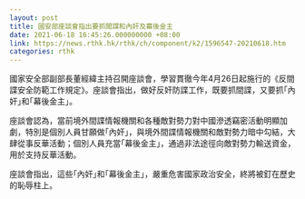 ```yaml
---
layout: post
title: 國安部座談會指出要抓間諜和內奸及幕後金主
date: 2021-06-18 16:45:26.000000000 +08:00
link: https://news.rthk.hk/rthk/ch/component/k2/1596547-20210618.htm
categories: rthk
---
```


國家安全部副部長董經緯主持召開座談會，學習貫徹今年4月26日起施行的《反間諜安全防範工作規定》。座談會指出，做好反奸防諜工作，既要抓間諜，又要抓｢內奸｣和｢幕後金主｣。

座談會認為，當前境外間諜情報機關和各種敵對勢力對中國滲透竊密活動明顯加劇，特別是個別人員甘願做｢內奸｣，與境外間諜情報機關和敵對勢力暗中勾結，大肆從事反華活動；個別人員充當｢幕後金主｣，通過非法途徑向敵對勢力輸送資金，用於支持反華活動。

座談會指出，這些｢內奸｣和｢幕後金主｣，嚴重危害國家政治安全，終將被釘在歷史的恥辱柱上。
